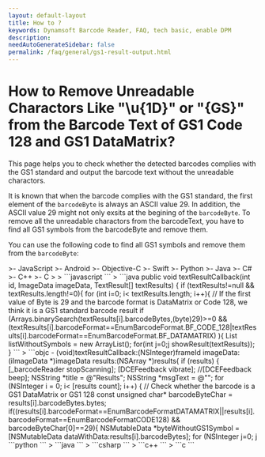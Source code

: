 ```yaml
---
layout: default-layout
title: How to ?
keywords: Dynamsoft Barcode Reader, FAQ, tech basic, enable DPM
description:
needAutoGenerateSidebar: false
permalink: /faq/general/gs1-result-output.html
---
```


# How to Remove Unreadable Charactors Like "\u{1D}" or "{GS}" from the Barcode Text of GS1 Code 128 and GS1 DataMatrix?

This page helps you to check whether the detected barcodes complies with the GS1 standard and output the barcode text without the unreadable charactors.

It is known that when the barcode complies with the GS1 standard, the first element of the `barcodeByte` is always an ASCII value 29. In addition, the ASCII value 29 might not only exsits at the begining of the `barcodeByte`. To remove all the unreadable charactors from the barcodeText, you have to find all GS1 symbols from the barcodeByte and remove them.

You can use the following code to find all GS1 symbols and remove them from the `barcodeByte`:

<div class="sample-code-prefix template2"></div>
   >- JavaScript
   >- Android
   >- Objective-C
   >- Swift
   >- Python
   >- Java
   >- C#
   >- C++
   >- C
   >
>
```javascript
```
>
```java
public void textResultCallback(int id, ImageData imageData, TextResult[] textResults) {
    if (textResults!=null && textResults.length!=0){
        for (int i=0; i< textResults.length; i++){
        // If the first value of Byte is 29 and the barcode format is DataMatrix or Code 128, we think it is a GS1 standard barcode result
        if (Arrays.binarySearch(textResults[i].barcodeBytes,(byte)29)>=0 && (textResults[i].barcodeFormat==EnumBarcodeFormat.BF_CODE_128|textResults[i].barcodeFormat==EnumBarcodeFormat.BF_DATAMATRIX) ){
            List<Byte> listWithoutSymbols = new ArrayList<Byte>();
            for(int j=0;j<textResults[i].barcodeBytes.length;j++){
                if (textResults[i].barcodeBytes[j]!=29){
                    Log.i("Result", "j="+j);
                    listWithoutSymbols.add(textResults[i].barcodeBytes[j]);
                }
            }
            Log.i("Result", "textResultCallback: "+listWithoutSymbols);
            byte[] byteWithoutSymbols = new byte[listWithoutSymbols.size()];
            for(int j=0;j<listWithoutSymbols.size();j++){
                byteWithoutSymbols[j] = listWithoutSymbols.get(j);
            }
            // Generate a new barcode text from the byte.
            String textWithGS1Symbol = new String(byteWithoutGS1Symblol);
            //Log.i("Result log", "Barcode Text without GS1 Symbol = " + textWithGS1Symbol);
            // Add GS1 to the barcode format
            String gs1barcodeFormat = "GS1 " + textResults[i].barcodeFormatString;
            // Update the barcode text and barcode format text.
            textResults[i].barcodeFormatString = gs1barcodeFormat;
            textResults[i].barcodeText = textWithGS1Symbol;
            }
        }
    }
    runOnUiThread(() -> showResult(textResults));
}
```
>
```objc
- (void)textResultCallback:(NSInteger)frameId imageData:(iImageData *)imageData results:(NSArray<iTextResult *> *)results{
    if (results) {
        [_barcodeReader stopScanning];
        [DCEFeedback vibrate];
        //[DCEFeedback beep];
        NSString *title = @"Results";
        NSString *msgText = @"";
        for (NSInteger i = 0; i< [results count]; i++) {
            // Check whether the barcode is a GS1 DataMatrix or GS1 128
            const unsigned char* barcodeByteChar = results[i].barcodeBytes.bytes;
            if((results[i].barcodeFormat==EnumBarcodeFormatDATAMATRIX||results[i].barcodeFormat==EnumBarcodeFormatCODE128) && barcodeByteChar[0]==29){
                NSMutableData *byteWithoutGS1Symbol = [NSMutableData dataWithData:results[i].barcodeBytes];
                for (NSInteger j=0; j<results[i].barcodeBytes.length; j++){
                    if (barcodeByteChar[j]==29){
                        [byteWithoutGS1Symbol replaceBytesInRange:NSMakeRange(j,j+1) withBytes:NULL length:0];
                    }
                }
                NSLog(@"%@,%@", @"Original Barcode Text = ", results[i].barcodeText);
                //NSData *byteWithoutGS1Symbol = [results[i].barcodeBytes subdataWithRange:NSMakeRange(1, results[i].barcodeBytes.length-1)];
                NSString *textWithoutGS1Symbol = [[NSString alloc] initWithData:byteWithoutGS1Symbol encoding:NSUTF8StringEncoding];
                results[i].barcodeText = textWithoutGS1Symbol;
                results[i].barcodeFormatString = [@"GS1 " stringByAppendingString:results[i].barcodeFormatString];
                NSLog(@"%@,%@", @"GS1 Barcode Text = ", textWithoutGS1Symbol);
            }
        }
    }
}
```
>
```swift
func textResultCallback(_ frameId: Int, imageData: iImageData, results: [iTextResult]?) {
    if (results != nil){
        var msgText:String = ""
        let title:String = "Results"
        for item in results! {
            // Check whether the barcode result is a GS1 128 or GS1 DataMatrix barcode.
            if ((item.barcodeFormat == EnumBarcodeFormat.CODE128 || item.barcodeFormat == EnumBarcodeFormat.DATAMATRIX) && item.barcodeBytes?[0] == 29){
                //let byteWithoutGS1Symbol:NSMutableData = item.barcodeBytes as! NSMutableData
                var byteWithoutGS1Symbol:NSMutableData! = nil
                byteWithoutGS1Symbol = .init(data: item.barcodeBytes!)
                var i:NSInteger = 0
                for byteData in item.barcodeBytes! {
                    if (byteData == 29){
                        byteWithoutGS1Symbol.replaceBytes(in: NSMakeRange(i, i+1), withBytes: byteWithoutGS1Symbol.bytes, length: 0)
                    }
                    i+=1
                }
                // Generate a new barcode byte without the GS1 Symbol.
                //let byteWithoutGS1Symbol = item.barcodeBytes?.subdata(in: 1..<item.barcodeBytes!.count)
                // Generate a new barcode text without the GS1 Symbol.
                let textWithoutGS1Symbol = String(data: byteWithoutGS1Symbol as Data, encoding: String.Encoding.utf8)
                // Update the barcode result with new barcode text and barcode format string.
                item.barcodeText = textWithoutGS1Symbol
                item.barcodeFormatString = "GS1 " + item.barcodeFormatString!
            }
        }
    }else{
        return
    }
}
```
>
```python
```
>
```java
```
>
```csharp
```
>
```c++
```
>
```c
```
